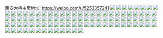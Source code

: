 晚安大冉主页地址: https://weibo.com/u/5253357241 
![](https://wx4.sinaimg.cn/mw2000/005Jwycply1h9iu2f54azj32c03401ky.jpg) 
![](https://wx4.sinaimg.cn/mw2000/005Jwycply1h5b9uzpz12j32c03401ky.jpg) 
![](https://wx4.sinaimg.cn/mw2000/005Jwycply1h5b9uyf5lcj32c03401kx.jpg) 
![](https://wx4.sinaimg.cn/mw2000/005Jwycply1h5b9v0tuhxj32452v6kjl.jpg) 
![](https://wx4.sinaimg.cn/mw2000/005Jwycply1h5b9v6sumuj32c0340b2a.jpg) 
![](https://wx4.sinaimg.cn/mw2000/005Jwycply1h5b9v874ttj32672wax6p.jpg) 
![](https://wx4.sinaimg.cn/mw2000/005Jwycply1h5b9ve5w5dj32c0340u0y.jpg) 
![](https://wx4.sinaimg.cn/mw2000/005Jwycply1h5b9vfq8mfj32132pfhdt.jpg) 
![](https://wx4.sinaimg.cn/mw2000/005Jwycply1h4p4q9i4mhj30wi0wijve.jpg) 
![](https://wx4.sinaimg.cn/mw2000/005Jwycply1h4p4q9u9n4j30wi0widju.jpg) 
![](https://wx4.sinaimg.cn/mw2000/005Jwycply1h4p4q96gk7j30wi0a33zx.jpg) 
![](https://wx4.sinaimg.cn/mw2000/005Jwycply1h0wobddl6qj32c02c01ky.jpg) 
![](https://wx4.sinaimg.cn/mw2000/005Jwycply1gzq2xf6xgdj32c0340qv6.jpg) 
![](https://wx4.sinaimg.cn/mw2000/005Jwycply1gzq2xomds0j32c0340npg.jpg) 
![](https://wx4.sinaimg.cn/mw2000/005Jwycply1gzq2xyi5o0j32c0340npg.jpg) 
![](https://wx4.sinaimg.cn/mw2000/005Jwycply1gyxb2wapvrj32c0340b2a.jpg) 
![](https://wx4.sinaimg.cn/mw2000/005Jwycply1gyxb2uoklgj32c0340hdt.jpg) 
![](https://wx4.sinaimg.cn/mw2000/005Jwycply1gyxb2z5vyaj32c0340b2a.jpg) 
![](https://wx4.sinaimg.cn/mw2000/005Jwycply1gxs5tvi2doj33402c0x6p.jpg) 
![](https://wx4.sinaimg.cn/mw2000/005Jwycply1gxs5tsu2isj31sc2dsnpd.jpg) 
![](https://wx4.sinaimg.cn/mw2000/005Jwycply1gxs5tmrcgmj30j60jldiu.jpg) 
![](https://wx4.sinaimg.cn/mw2000/005Jwycply1gxs5tuc4f5j31sc2dsquf.jpg) 
![](https://wx4.sinaimg.cn/mw2000/005Jwycply1gxs5tasi28j33402c0x6q.jpg) 
![](https://wx4.sinaimg.cn/mw2000/005Jwycply1gxs5tm0da0j30mi0u0wkm.jpg) 
![](https://wx4.sinaimg.cn/mw2000/005Jwycply1gxs5tmak0lj30sg0iydje.jpg) 
![](https://wx4.sinaimg.cn/mw2000/005Jwycply1gwx0t2bjhbj33402c0x6p.jpg) 
![](https://wx4.sinaimg.cn/mw2000/005Jwycply1gwx0t4ekcnj33402c04qp.jpg) 
![](https://wx4.sinaimg.cn/mw2000/005Jwycply1gri8vxdq1gj32c02c07b9.jpg) 
![](https://wx4.sinaimg.cn/mw2000/005Jwycply1gri8vw89xbj32c0340x6p.jpg) 
![](https://wx4.sinaimg.cn/mw2000/005Jwycply1gri8vtdlyuj32c02dn7wp.jpg) 
![](https://wx4.sinaimg.cn/mw2000/005Jwycply1gri8vyo9euj31sc1schdt.jpg) 
![](https://wx4.sinaimg.cn/mw2000/005Jwycply1gri8v3xrl7j31sc1sckjp.jpg) 
![](https://wx4.sinaimg.cn/mw2000/005Jwycply1gri8v1wq0oj31sc1scjz1.jpg) 
![](https://wx4.sinaimg.cn/mw2000/005Jwycply1gri8yzsrc0j31sc1sc4qr.jpg) 
![](https://wx4.sinaimg.cn/mw2000/005Jwycply1gri8z1lcpwj31sc2dsqv8.jpg) 
![](https://wx4.sinaimg.cn/mw2000/005Jwycply1gri8yxy39rj326f26f7wm.jpg) 
![](https://wx4.sinaimg.cn/mw2000/005Jwycply1grcc5glqvfj32c03401ky.jpg) 
![](https://wx4.sinaimg.cn/mw2000/005Jwycply1grcc62z16sj31400u0e4v.jpg) 
![](https://wx4.sinaimg.cn/mw2000/005Jwycply1grcc64fbagj32c0340hdw.jpg) 
![](https://wx4.sinaimg.cn/mw2000/005Jwycply1grcc66a97nj32c02c04qv.jpg) 
![](https://wx4.sinaimg.cn/mw2000/005Jwycply1grcc61jdzdj325h25h4dk.jpg) 
![](https://wx4.sinaimg.cn/mw2000/005Jwycply1grcc5ebe06j33402c0u0y.jpg) 
![](https://wx4.sinaimg.cn/mw2000/005Jwycply1grcc69c9xhj32c02c07wh.jpg) 
![](https://wx4.sinaimg.cn/mw2000/005Jwycply1grcc672vduj33402c0x6p.jpg) 
![](https://wx4.sinaimg.cn/mw2000/005Jwycply1grcc6atxavj32c02c0b29.jpg) 
![](https://wx4.sinaimg.cn/mw2000/005Jwycply1gqh863qod0j30wi1ycqvb.jpg) 
![](https://wx4.sinaimg.cn/mw2000/005Jwycply1gpobq2u8yjj33402c0aq7.jpg) 
![](https://wx4.sinaimg.cn/mw2000/005Jwycply1gpobq1mwvoj32c02c01kx.jpg) 
![](https://wx4.sinaimg.cn/mw2000/005Jwycply1gpobpzkg4ij32c0340hdu.jpg) 
![](https://wx4.sinaimg.cn/mw2000/005Jwycply1gpobq597s6j32ds1sc1kx.jpg) 
![](https://wx4.sinaimg.cn/mw2000/005Jwycply1gpobpvfvn9j30tu0tu0xw.jpg) 
![](https://wx4.sinaimg.cn/mw2000/005Jwycply1gpobqh7fpzj32c02c0kjt.jpg) 
![](https://wx4.sinaimg.cn/mw2000/005Jwycply1gpobqin6fvj31sc1sc1kx.jpg) 
![](https://wx4.sinaimg.cn/mw2000/005Jwycply1gpobqjvqhqj30yq1pq7dy.jpg) 
![](https://wx4.sinaimg.cn/mw2000/005Jwycply1gpobqpsrrgj31b92c0b2c.jpg) 
![](https://wx4.sinaimg.cn/mw2000/005Jwycply1goof3d4mutj31sc2dse82.jpg) 
![](https://wx4.sinaimg.cn/mw2000/005Jwycply1goof2noe6mj30xc1n9jxo.jpg) 
![](https://wx4.sinaimg.cn/mw2000/005Jwycply1goof37y4sfj30wi1yckjt.jpg) 
![](https://wx4.sinaimg.cn/mw2000/005Jwycply1go89hgmcyjj31sc2dsdmf.jpg) 
![](https://wx4.sinaimg.cn/mw2000/005Jwycply1go89hihvnpj31sc2dskjl.jpg) 
![](https://wx4.sinaimg.cn/mw2000/005Jwycply1go3rijfjyoj31u00u044d.jpg) 
![](https://wx4.sinaimg.cn/mw2000/005Jwycply1go3rij3glij30pe1ejalb.jpg) 
![](https://wx4.sinaimg.cn/mw2000/005Jwycply1gnviqr1lnaj32c0340kjm.jpg) 
![](https://wx4.sinaimg.cn/mw2000/005Jwycply1gnviqvipecj32c0340qv6.jpg) 
![](https://wx4.sinaimg.cn/mw2000/005Jwycply1gnkio4be6bj32c02c0qv5.jpg) 
![](https://wx4.sinaimg.cn/mw2000/005Jwycply1gnislqp3gxj33402c0b2b.jpg) 
![](https://wx4.sinaimg.cn/mw2000/005Jwycply1gnislzgl1wj31sc1scn3j.jpg) 
![](https://wx4.sinaimg.cn/mw2000/005Jwycply1gnism29sflj31sy1sye65.jpg) 
![](https://wx4.sinaimg.cn/mw2000/005Jwycply1gnislwuglbj32c0340hdx.jpg) 
![](https://wx4.sinaimg.cn/mw2000/005Jwycply1gnism8veeoj31sc1sce81.jpg) 
![](https://wx4.sinaimg.cn/mw2000/005Jwycply1gnism79b9bj32c0340qv7.jpg) 
![](https://wx4.sinaimg.cn/mw2000/005Jwycply1gnismenhs0j31sc2dsb29.jpg) 
![](https://wx4.sinaimg.cn/mw2000/005Jwycply1gnism3p8y8j31sc1scatg.jpg) 
![](https://wx4.sinaimg.cn/mw2000/005Jwycply1gnismcy3x3j32c03404qr.jpg) 
![](https://wx4.sinaimg.cn/mw2000/005Jwycply1gmwxrcw5ovj30wi0wijtd.jpg) 
![](https://wx4.sinaimg.cn/mw2000/005Jwycply1gmotcvbaqbj30wh0whn0w.jpg) 
![](https://wx4.sinaimg.cn/mw2000/005Jwycply1gm0i770evkj32c0340kjl.jpg) 
![](https://wx4.sinaimg.cn/mw2000/005Jwycply1gm0i6skzfqj31sc1sc7wh.jpg) 
![](https://wx4.sinaimg.cn/mw2000/005Jwycply1gm0i74t2bqj31r02c0twq.jpg) 
![](https://wx4.sinaimg.cn/mw2000/005Jwycply1gm0i6uhs8qj31sc2dsu0x.jpg) 
![](https://wx4.sinaimg.cn/mw2000/005Jwycply1gm0i73s5lfj32io1w0b2d.jpg) 
![](https://wx4.sinaimg.cn/mw2000/005Jwycply1gm0i6vgdq5j30wi1apn92.jpg) 
![](https://wx4.sinaimg.cn/mw2000/005Jwycply1gm0i6rfl1vj31sc2dsb29.jpg) 
![](https://wx4.sinaimg.cn/mw2000/005Jwycply1gm0i6ms9waj33402c04qq.jpg) 
![](https://wx4.sinaimg.cn/mw2000/005Jwycply1gm0i6p8fxrj33402c0u0x.jpg) 
![](https://wx4.sinaimg.cn/mw2000/005Jwycply1gl3kd12x0vj33402c0npd.jpg) 
![](https://wx4.sinaimg.cn/mw2000/005Jwycply1gl3kdbvmadj33402c0b2a.jpg) 
![](https://wx4.sinaimg.cn/mw2000/005Jwycply1gk4aijtp7pj30u00u0aby.jpg) 
![](https://wx4.sinaimg.cn/mw2000/005Jwycply1gk4aiko8ofj315b0u041z.jpg) 
![](https://wx4.sinaimg.cn/mw2000/005Jwycply1gk4ailtm13j30u00u0wiw.jpg) 
![](https://wx4.sinaimg.cn/mw2000/005Jwycply1gk4aimpj0vj30u00u0n0q.jpg) 
![](https://wx4.sinaimg.cn/mw2000/005Jwycply1gk4aincz5jj30u00u0tbt.jpg) 
![](https://wx4.sinaimg.cn/mw2000/005Jwycply1gk4akaz2quj30u00u0q6k.jpg) 
![](https://wx4.sinaimg.cn/mw2000/005Jwycply1gk4akbfsl2j30s90saacm.jpg) 
![](https://wx4.sinaimg.cn/mw2000/005Jwycply1gk4akcf3nuj30u00u045k.jpg) 
![](https://wx4.sinaimg.cn/mw2000/005Jwycply1gk4akcta9nj30rs0rstb2.jpg) 
